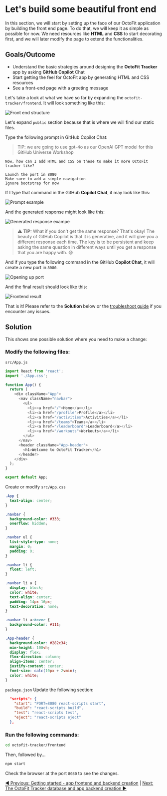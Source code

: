 # Let's build some beautiful front end

In this section, we will start by setting up the face of our OctoFit application by building the front end page. To do that, we will keep it as simple as possible for now. We need resources like **HTML** and **CSS** to start decorating first, and we will later modify the page to extend the functionalities.

## Goals/Outcome

- Understand the basic strategies around designing the **OctoFit Tracker** app by asking **GitHub Copilot** Chat
- Start getting the feel for OctoFit app by generating HTML and CSS resources
- See a front-end page with a greeting message

Let's take a look at what we have so far by expanding the `octofit-tracker/frontend`. It will look something like this:

![Front end structure](./4_1_FrontEndStructure.jpg)

Let's expand `public` section because that is where we will find our static files.

Type the following prompt in GitHub Copilot Chat:

> TIP: we are going to use gpt-4o as our OpenAI GPT model for this GitHub Universe Workshop

```text
Now, how can I add HTML and CSS on these to make it more OctoFit tracker like?

Launch the port in 8080
Make sure to add a simple navigation
Ignore bootstrap for now
```

If I type that command in the GitHub **Copilot Chat**, it may look like this:

![Prompt example](./4_2_PromptFrontEnd.jpg)

And the generated response might look like this:

![Generated response exampe](./4_3_GeneratedResponsePrompt.jpg)

> :warning: **TIP:** What if you don't get the same response? That's okay! The beauty of GitHub Copilot is that it is generative, and it will give you a different response each time. The key is to be persistent and keep asking the same question in different ways until you get a response that you are happy with. :smile:

And if you type the following command in the GitHub **Copilot Chat**, it will create a new port in `8080`.

![Opening up port](./4_4_OpeningUpFrontend.jpg)

And the final result should look like this:

![Frontend result](./4_5_WebsiteFrontend.jpg)

That is it! Please refer to the **Solution** below or the [troubleshoot guide](../9_Troubleshooting/README.md) if you encounter any issues.

## Solution

This shows one possible solution where you need to make a change:

### Modify the following files:

`src/App.js`

```javascript
import React from 'react';
import './App.css';

function App() {
  return (
    <div className="App">
      <nav className="navbar">
        <ul>
          <li><a href="/">Home</a></li>
          <li><a href="/profile">Profile</a></li>
          <li><a href="/activities">Activities</a></li>
          <li><a href="/teams">Teams</a></li>
          <li><a href="/leaderboard">Leaderboard</a></li>
          <li><a href="/workouts">Workouts</a></li>
        </ul>
      </nav>
      <header className="App-header">
        <h1>Welcome to OctoFit Tracker</h1>
      </header>
    </div>
  );
}

export default App;
```

Create or modify `src/App.css`

```css
.App {
  text-align: center;
}

.navbar {
  background-color: #333;
  overflow: hidden;
}

.navbar ul {
  list-style-type: none;
  margin: 0;
  padding: 0;
}

.navbar li {
  float: left;
}

.navbar li a {
  display: block;
  color: white;
  text-align: center;
  padding: 14px 16px;
  text-decoration: none;
}

.navbar li a:hover {
  background-color: #111;
}

.App-header {
  background-color: #282c34;
  min-height: 100vh;
  display: flex;
  flex-direction: column;
  align-items: center;
  justify-content: center;
  font-size: calc(10px + 2vmin);
  color: white;
}
```


`package.json`
Update the following section:

```json
  "scripts": {
    "start": "PORT=8080 react-scripts start",
    "build": "react-scripts build",
    "test": "react-scripts test",
    "eject": "react-scripts eject"
  },
```

### Run the following commands:

```bash
cd octofit-tracker/frontend
```

Then, followed by...

```bash
npm start
```

Check the browser at the port `8080` to see the changes.

[:arrow_backward: Previous: Getting started - app frontend and backend creation](../3_GettingStarted/README.md) | [Next: The OctoFit Tracker database and app backend creation :arrow_forward:](../5_BackendSettings/README.md)